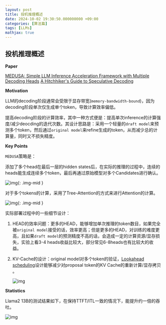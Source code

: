 ```yaml
---
layout: post
title: 投机推理概述
date: 2024-10-02 19:30:50.000000000 +09:00
categories: [算法篇]
tags: [LLMs]
mathjax: true
---
```


## 投机推理概述

**Paper**

[MEDUSA: Simple LLM Inference Acceleration Framework with Multiple Decoding Heads](https://arxiv.org/pdf/2401.10774) [A Hitchhiker's Guide to Speculative Decoding](https://pytorch.org/blog/hitchhikers-guide-speculative-decoding/)

**Motivation**

LLM的decoding阶段通常会受限于显存带宽(`memory-bandwidth-bound`)，因为decoding阶段单次仅生成单个token，导致计算效率偏低。

 提高decoding阶段的计算效率，其中一种方式便是：提高单次inference的计算强度/减少deocding的迭代次数。其设计思路是：采用一个轻量的`draft model`来预测多个token，然后通过`original model`来refine生成的token，从而减少总的计算量，同时又不损失精度。

**Key Points**

`MEDUSA`策略是：

添加了多个head在最后一层的hidden states后，在实际的推理的过程中，连续的heads能生成连续多个token，最后再通过原始模型对多个Candidates进行确认。 

![img](https://cdn.jsdelivr.net/gh/ZhengWG/Imgs_blog//2024-10-02-%25E6%258A%2595%25E6%259C%25BA%25E6%258E%25A8%25E7%2590%2586%25E6%25A6%2582%25E8%25BF%25B0/%E5%A4%A7%E6%A8%A1%E5%9E%8B%E6%8E%A8%E7%90%86%E6%8A%80%E6%9C%AF%E6%A0%88_20241002_153902.png){: .img-mid }

对于多个tokens的计算，采用了Tree-Attention的方式来进行Attention的计算。 

![img](https://cdn.jsdelivr.net/gh/ZhengWG/Imgs_blog//2024-10-02-%25E6%258A%2595%25E6%259C%25BA%25E6%258E%25A8%25E7%2590%2586%25E6%25A6%2582%25E8%25BF%25B0/%E5%A4%A7%E6%A8%A1%E5%9E%8B%E6%8E%A8%E7%90%86%E6%8A%80%E6%9C%AF%E6%A0%88_20241003_011413.png){: .img-mid }

实际部署过程中的一些细节设计：

1. HEAD的效率问题：更多的HEAD，能够增加单次推理的token数目，如果完全被`original model`接受的话，效率更高；但是更多的HEAD，对训练的难度更高，且如果`draft model`的预测精度不高的话，会造成一定的计算资源/显存损失，实验上看3-4 heads收益比较大，部分常见6-8heads也有比较大的收益。

2. KV-Cache的设计：original model对多个token的验证，[Lookahead scheduling](https://github.com/vllm-project/vllm/pull/3250)设计能够减少对proposal token的KV Cache的重新计算/显存拷贝 。

   ![img](https://cdn.jsdelivr.net/gh/ZhengWG/Imgs_blog//2024-10-02-%25E6%258A%2595%25E6%259C%25BA%25E6%258E%25A8%25E7%2590%2586%25E6%25A6%2582%25E8%25BF%25B0/%E5%A4%A7%E6%A8%A1%E5%9E%8B%E6%8E%A8%E7%90%86%E6%8A%80%E6%9C%AF%E6%A0%88_20241003_014253.png)

**Statistics**

Llama2 13B的测试结果如下，在保持TTFT/ITL一致的情况下，能提升约一倍的吞吐。 

![img](https://cdn.jsdelivr.net/gh/ZhengWG/Imgs_blog//2024-10-02-%25E6%258A%2595%25E6%259C%25BA%25E6%258E%25A8%25E7%2590%2586%25E6%25A6%2582%25E8%25BF%25B0/%E5%A4%A7%E6%A8%A1%E5%9E%8B%E6%8E%A8%E7%90%86%E6%8A%80%E6%9C%AF%E6%A0%88_20241003_014541.png)
